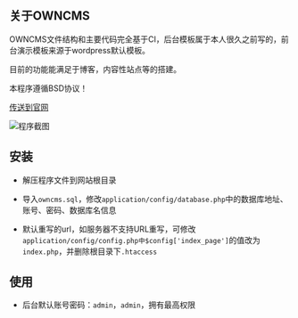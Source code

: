 ## 关于OWNCMS

OWNCMS文件结构和主要代码完全基于CI，后台模板属于本人很久之前写的，前台演示模板来源于wordpress默认模板。

目前的功能能满足于博客，内容性站点等的搭建。

本程序遵循BSD协议！

[传送到官网](http://owncms.linauror.com/)

![程序截图](http://www.linauror.com/static/static/upload/201305/aa299900b080c3a180df99f1afeeb25d.jpg)

## 安装

* 解压程序文件到网站根目录

* 导入`owncms.sql`，修改`application/config/database.php`中的数据库地址、账号、密码、数据库名信息

* 默认重写的url，如服务器不支持URL重写，可修改`application/config/config.php中$config['index_page']`的值改为`index.php`，并删除根目录下`.htaccess`

## 使用
* 后台默认账号密码：`admin`，`admin`，拥有最高权限
